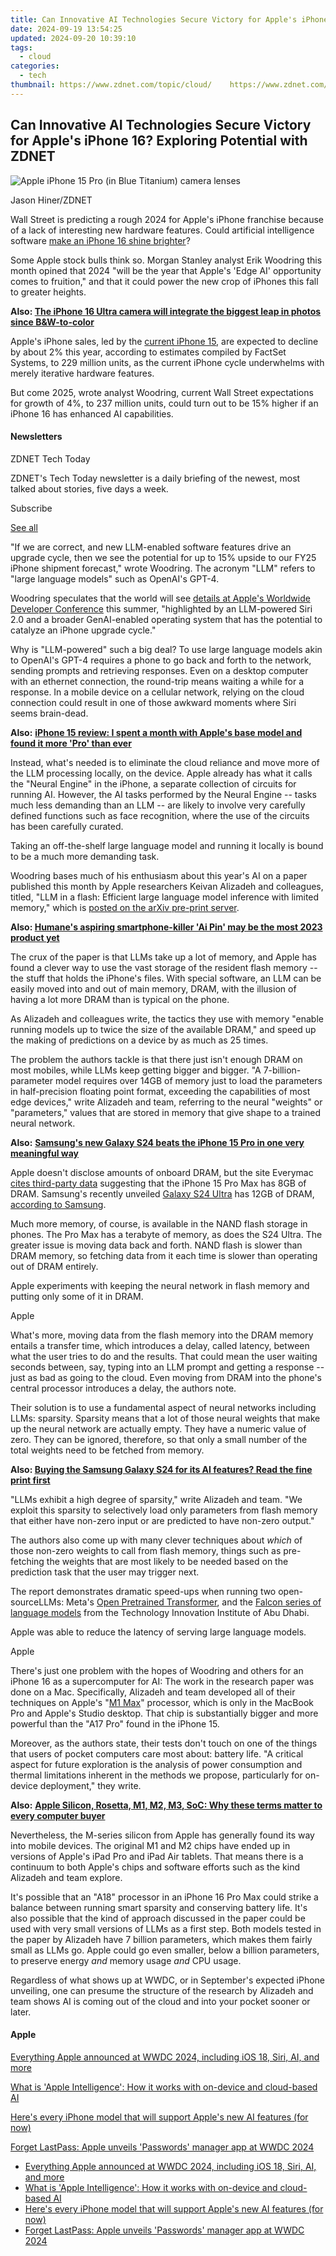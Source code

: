 ```yaml
---
title: Can Innovative AI Technologies Secure Victory for Apple's iPhone 16? Exploring Potential with ZDNET
date: 2024-09-19 13:54:25
updated: 2024-09-20 10:39:10
tags:
  - cloud
categories:
  - tech
thumbnail: https://www.zdnet.com/topic/cloud/    https://www.zdnet.com/a/img/resize/61d197628086002ee2f1d69057c22028ee4865a3/2023/11/16/3c1e0cfc-46bc-4090-8942-c54ca3d80cca/nomad-modern-leather-iphone-15-pro-case-zdnet-2.jpg?width=170&height=96&fit=crop&auto=webp
---
```


## Can Innovative AI Technologies Secure Victory for Apple's iPhone 16? Exploring Potential with ZDNET

![Apple iPhone 15 Pro (in Blue Titanium) camera lenses](https://www.zdnet.com/a/img/resize/0b61ec84d772cbbb6f96fa06bfbbcd63410591ec/2023/10/10/5d6ca44c-691b-45da-a20c-e9ea693c9ce6/dsc01721-enhanced-nr.jpg?auto=webp&width=1280)

Jason Hiner/ZDNET

Wall Street is predicting a rough 2024 for Apple's iPhone franchise because of a lack of interesting new hardware features. Could artificial intelligence software [make an iPhone 16 shine brighter](https://www.zdnet.com/article/apple-reportedly-eyeing-generative-ai-push-and-siri-overhaul-for-the-iphone/)?

Some Apple stock bulls think so. Morgan Stanley analyst Erik Woodring this month opined that 2024 "will be the year that Apple's 'Edge AI' opportunity comes to fruition," and that it could power the new crop of iPhones this fall to greater heights. 

**Also: [The iPhone 16 Ultra camera will integrate the biggest leap in photos since B&W-to-color](https://www.zdnet.com/article/the-iphone-16-ultra-camera-will-integrate-the-biggest-leap-in-photos-since-b-w-to-color-report/)** 

Apple's iPhone sales, led by the [current iPhone 15](https://www.zdnet.com/article/iphone-15-plus-review/), are expected to decline by about 2% this year, according to estimates compiled by FactSet Systems, to 229 million units, as the current iPhone cycle underwhelms with merely iterative hardware features. 

But come 2025, wrote analyst Woodring, current Wall Street expectations for growth of 4%, to 237 million units, could turn out to be 15% higher if an iPhone 16 has enhanced AI capabilities.

#### Newsletters

ZDNET Tech Today

ZDNET's Tech Today newsletter is a daily briefing of the newest, most talked about stories, five days a week.

 Subscribe

[See all](https://www.zdnet.com/newsletters/)

"If we are correct, and new LLM-enabled software features drive an upgrade cycle, then we see the potential for up to 15% upside to our FY25 iPhone shipment forecast," wrote Woodring. The acronym "LLM" refers to "large language models" such as OpenAI's GPT-4.

Woodring speculates that the world will see [details at Apple's Worldwide Developer Conference](https://www.zdnet.com/article/apple-reportedly-eyeing-generative-ai-push-and-siri-overhaul-for-the-iphone/) this summer, "highlighted by an LLM-powered Siri 2.0 and a broader GenAI-enabled operating system that has the potential to catalyze an iPhone upgrade cycle." 

Why is "LLM-powered" such a big deal? To use large language models akin to OpenAI's GPT-4 requires a phone to go back and forth to the network, sending prompts and retrieving responses. Even on a desktop computer with an ethernet connection, the round-trip means waiting a while for a response. In a mobile device on a cellular network, relying on the cloud connection could result in one of those awkward moments where Siri seems brain-dead.

**Also:** [**iPhone 15 review: I spent a month with Apple's base model and found it more 'Pro' than ever**](https://www.zdnet.com/article/iphone-15-plus-review/)

Instead, what's needed is to eliminate the cloud reliance and move more of the LLM processing locally, on the device. Apple already has what it calls the "Neural Engine" in the iPhone, a separate collection of circuits for running AI. However, the AI tasks performed by the Neural Engine -- tasks much less demanding than an LLM -- are likely to involve very carefully defined functions such as face recognition, where the use of the circuits has been carefully curated. 

Taking an off-the-shelf large language model and running it locally is bound to be a much more demanding task. 

Woodring bases much of his enthusiasm about this year's AI on a paper published this month by Apple researchers Keivan Alizadeh and colleagues, titled, "LLM in a flash: Efficient large language model inference with limited memory," which is [posted on the arXiv pre-print server](https://arxiv.org/abs/2312.11514).

**Also: [Humane's aspiring smartphone-killer 'Ai Pin' may be the most 2023 product yet](https://www.zdnet.com/article/humanes-aspiring-smartphone-killer-ai-pin-may-be-the-most-2023-product-yet/)**

The crux of the paper is that LLMs take up a lot of memory, and Apple has found a clever way to use the vast storage of the resident flash memory -- the stuff that holds the iPhone's files. With special software, an LLM can be easily moved into and out of main memory, DRAM, with the illusion of having a lot more DRAM than is typical on the phone.

As Alizadeh and colleagues write, the tactics they use with memory "enable running models up to twice the size of the available DRAM," and speed up the making of predictions on a device by as much as 25 times. 

The problem the authors tackle is that there just isn't enough DRAM on most mobiles, while LLMs keep getting bigger and bigger. "A 7-billion-parameter model requires over 14GB of memory just to load the parameters in half-precision floating point format, exceeding the capabilities of most edge devices," write Alizadeh and team, referring to the neural "weights" or "parameters," values that are stored in memory that give shape to a trained neural network. 

**Also:** [**Samsung's new Galaxy S24 beats the iPhone 15 Pro in one very meaningful way**](https://www.zdnet.com/article/samsungs-new-galaxy-s24-beats-the-iphone-15-pro-in-one-very-meaningful-way/)

Apple doesn't disclose amounts of onboard DRAM, but the site Everymac [cites third-party data](https://everymac.com/systems/apple/iphone/specs/apple-iphone-15-pro-max-united-states-a2849-specs.html) suggesting that the iPhone 15 Pro Max has 8GB of DRAM. Samsung's recently unveiled [Galaxy S24 Ultra](https://www.zdnet.com/article/samsung-unpacked-2024-recap-galaxy-ai-s24-ultra-smart-ring-and-more/) has 12GB of DRAM, [according to Samsung](https://shop-links.co/link/?exclusive=1&publisher_slug=itechdaily19598&url=https%3A%2F%2Fwww.samsung.com%2Fus%2Fsmartphones%2Fgalaxy-s24-ultra%2Fcompare%2F%3Fdevice-1%3Dsamsung-galaxy-s24-ultra%26device-2%3Dsamsung-galaxy-s24%2B%26device-3%3Dsamsung-galaxy-s24). 

Much more memory, of course, is available in the NAND flash storage in phones. The Pro Max has a terabyte of memory, as does the S24 Ultra. The greater issue is moving data back and forth. NAND flash is slower than DRAM memory, so fetching data from it each time is slower than operating out of DRAM entirely. 

Apple experiments with keeping the neural network in flash memory and putting only some of it in DRAM. 

Apple

What's more, moving data from the flash memory into the DRAM memory entails a transfer time, which introduces a delay, called latency, between what the user tries to do and the results. That could mean the user waiting seconds between, say, typing into an LLM prompt and getting a response -- just as bad as going to the cloud. Even moving from DRAM into the phone's central processor introduces a delay, the authors note. 

Their solution is to use a fundamental aspect of neural networks including LLMs: sparsity. Sparsity means that a lot of those neural weights that make up the neural network are actually empty. They have a numeric value of zero. They can be ignored, therefore, so that only a small number of the total weights need to be fetched from memory.

**Also: [Buying the Samsung Galaxy S24 for its AI features? Read the fine print first](https://www.zdnet.com/article/buying-the-samsung-galaxy-s24-for-its-ai-features-read-the-fine-print-first/)**

"LLMs exhibit a high degree of sparsity," write Alizadeh and team. "We exploit this sparsity to selectively load only parameters from flash memory that either have non-zero input or are predicted to have non-zero output."

The authors also come up with many clever techniques about _which_ of those non-zero weights to call from flash memory, things such as pre-fetching the weights that are most likely to be needed based on the prediction task that the user may trigger next.

The report demonstrates dramatic speed-ups when running two open-sourceLLMs: Meta's [Open Pretrained Transformer](https://arxiv.org/abs/2205.01068), and the [Falcon series of language models](https://arxiv.org/pdf/2311.16867.pdf) from the Technology Innovation Institute of Abu Dhabi.

Apple was able to reduce the latency of serving large language models.

Apple

There's just one problem with the hopes of Woodring and others for an iPhone 16 as a supercomputer for AI: The work in the research paper was done on a Mac. Specifically, Alizadeh and team developed all of their techniques on Apple's "[M1 Max](https://www.zdnet.com/article/apple-silicon-rosetta-m1-m2-m3-soc-why-these-terms-matter-to-every-computer-buyer/)" processor, which is only in the MacBook Pro and Apple's Studio desktop. That chip is substantially bigger and more powerful than the "A17 Pro" found in the iPhone 15\. 

Moreover, as the authors state, their tests don't touch on one of the things that users of pocket computers care most about: battery life. "A critical aspect for future exploration is the analysis of power consumption and thermal limitations inherent in the methods we propose, particularly for on-device deployment," they write. 

**Also:** [**Apple Silicon, Rosetta, M1, M2, M3, SoC: Why these terms matter to every computer buyer**](https://www.zdnet.com/article/apple-silicon-rosetta-m1-m2-m3-soc-why-these-terms-matter-to-every-computer-buyer/)

Nevertheless, the M-series silicon from Apple has generally found its way into mobile devices. The original M1 and M2 chips have ended up in versions of Apple's iPad Pro and iPad Air tablets. That means there is a continuum to both Apple's chips and software efforts such as the kind Alizadeh and team explore. 

It's possible that an "A18" processor in an iPhone 16 Pro Max could strike a balance between running smart sparsity and conserving battery life. It's also possible that the kind of approach discussed in the paper could be used with very small versions of LLMs as a first step. Both models tested in the paper by Alizadeh have 7 billion parameters, which makes them fairly small as LLMs go. Apple could go even smaller, below a billion parameters, to preserve energy _and_ memory usage _and_ CPU usage. 

Regardless of what shows up at WWDC, or in September's expected iPhone unveiling, one can presume the structure of the research by Alizadeh and team shows AI is coming out of the cloud and into your pocket sooner or later.

#### Apple

[Everything Apple announced at WWDC 2024, including iOS 18, Siri, AI, and more](https://www.zdnet.com/article/every-new-feature-apple-unveiled-for-iphone-ipad-mac-and-more-this-fall-including-ai/ "Everything Apple announced at WWDC 2024, including iOS 18, Siri, AI, and more")

[What is 'Apple Intelligence': How it works with on-device and cloud-based AI](https://www.zdnet.com/article/what-is-apple-intelligence-everything-to-know-about-ai-features-coming-to-iphones-macs-and-ipads/ "What is 'Apple Intelligence': How it works with on-device and cloud-based AI")

[Here's every iPhone model that will support Apple's new AI features (for now)](https://www.zdnet.com/article/ios-18-1-update-every-iphone-model-that-will-support-apples-new-ai-features-for-now/ "Here's every iPhone model that will support Apple's new AI features (for now)")

[Forget LastPass: Apple unveils 'Passwords' manager app at WWDC 2024](https://www.zdnet.com/article/forget-lastpass-apple-unveils-passwords-manager-app-at-wwdc-2024/ "Forget LastPass: Apple unveils 'Passwords' manager app at WWDC 2024")

* [Everything Apple announced at WWDC 2024, including iOS 18, Siri, AI, and more](https://www.zdnet.com/article/every-new-feature-apple-unveiled-for-iphone-ipad-mac-and-more-this-fall-including-ai/ "Everything Apple announced at WWDC 2024, including iOS 18, Siri, AI, and more")
* [What is 'Apple Intelligence': How it works with on-device and cloud-based AI](https://www.zdnet.com/article/what-is-apple-intelligence-everything-to-know-about-ai-features-coming-to-iphones-macs-and-ipads/ "What is 'Apple Intelligence': How it works with on-device and cloud-based AI")
* [Here's every iPhone model that will support Apple's new AI features (for now)](https://www.zdnet.com/article/ios-18-1-update-every-iphone-model-that-will-support-apples-new-ai-features-for-now/ "Here's every iPhone model that will support Apple's new AI features (for now)")
* [Forget LastPass: Apple unveils 'Passwords' manager app at WWDC 2024](https://www.zdnet.com/article/forget-lastpass-apple-unveils-passwords-manager-app-at-wwdc-2024/ "Forget LastPass: Apple unveils 'Passwords' manager app at WWDC 2024")

<ins class="adsbygoogle"
     style="display:block"
     data-ad-format="autorelaxed"
     data-ad-client="ca-pub-7571918770474297"
     data-ad-slot="1223367746"></ins>



<ins class="adsbygoogle"
     style="display:block"
     data-ad-client="ca-pub-7571918770474297"
     data-ad-slot="8358498916"
     data-ad-format="auto"
     data-full-width-responsive="true"></ins>
